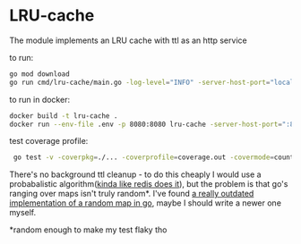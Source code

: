 # LRU-cache 

The module implements an LRU cache with ttl as an http service

to run:
```bash
go mod download
go run cmd/lru-cache/main.go -log-level="INFO" -server-host-port="localhost:8080" -cache-size=10 -default-cache-ttl=1m
```

to run in docker:
```bash
docker build -t lru-cache .
docker run --env-file .env -p 8080:8080 lru-cache -server-host-port=":8080" -cache-size=100 -log-level="DEBUG"
```
test coverage profile:
```bash
 go test -v -coverpkg=./... -coverprofile=coverage.out -covermode=count ./... && go tool cover -func coverage.out | grep total | awk '{print $3}'
```

There's no background ttl cleanup - to do this cheaply I would use a probabalistic algorithm([kinda like redis does it](https://www.pankajtanwar.in/blog/how-redis-expires-keys-a-deep-dive-into-how-ttl-works-internally-in-redis)), but the problem is that go's ranging over maps isn't truly random*. I've found [a really outdated implementation of a random map in go](https://github.com/lukechampine/randmap), maybe I should write a newer one myself.
  
*random enough to make my test flaky tho
